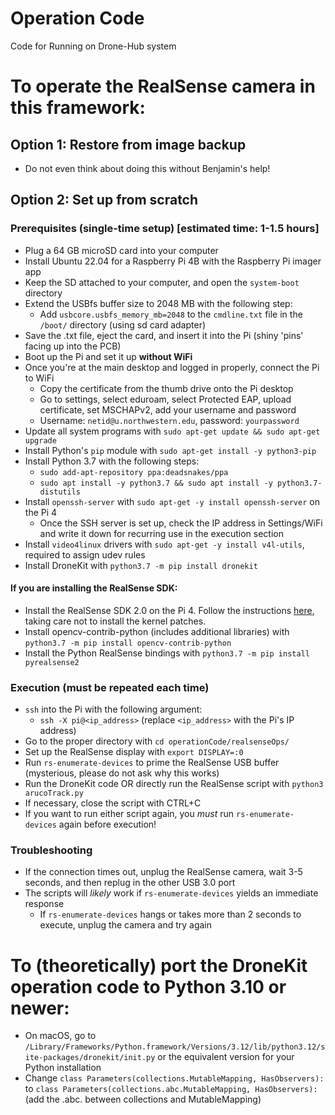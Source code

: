 # Operation Code
Code for Running on Drone-Hub system

# To operate the RealSense camera in this framework:
## Option 1: Restore from image backup
- Do not even think about doing this without Benjamin's help!

## Option 2: Set up from scratch
### Prerequisites (single-time setup) [estimated time: 1-1.5 hours]
- Plug a 64 GB microSD card into your computer
- Install Ubuntu 22.04 for a Raspberry Pi 4B with the Raspberry Pi imager app
- Keep the SD attached to your computer, and open the `system-boot` directory
- Extend the USBfs buffer size to 2048 MB with the following step:
    - Add `usbcore.usbfs_memory_mb=2048` to the `cmdline.txt` file in the `/boot/` directory (using sd card adapter)
- Save the .txt file, eject the card, and insert it into the Pi (shiny 'pins' facing up into the PCB)
- Boot up the Pi and set it up **without WiFi**
- Once you're at the main desktop and logged in properly, connect the Pi to WiFi
    - Copy the certificate from the thumb drive onto the Pi desktop
    - Go to settings, select eduroam, select Protected EAP, upload certificate, set MSCHAPv2, add your username and password
    - Username: `netid@u.northwestern.edu`, password: `yourpassword`
- Update all system programs with `sudo apt-get update && sudo apt-get upgrade`
- Install Python's `pip` module with `sudo apt-get install -y python3-pip`
- Install Python 3.7 with the following steps:
    - `sudo add-apt-repository ppa:deadsnakes/ppa`
    - `sudo apt install -y python3.7 && sudo apt install -y python3.7-distutils`
- Install `openssh-server` with `sudo apt-get -y install openssh-server` on the Pi 4
    - Once the SSH server is set up, check the IP address in Settings/WiFi and write it down for recurring use in the execution section
- Install `video4linux` drivers with `sudo apt-get -y install v4l-utils`, required to assign udev rules
- Install DroneKit with `python3.7 -m pip install dronekit`
#### If you are installing the RealSense SDK:
- Install the RealSense SDK 2.0 on the Pi 4. Follow the instructions [here](https://github.com/IntelRealSense/librealsense/blob/master/doc/installation.md), taking care not to install the kernel patches.
- Install opencv-contrib-python (includes additional libraries) with `python3.7 -m pip install opencv-contrib-python`
- Install the Python RealSense bindings with `python3.7 -m pip install pyrealsense2`

### Execution (must be repeated each time)
- `ssh` into the Pi with the following argument:
    - `ssh -X pi@<ip_address>` (replace `<ip_address>` with the Pi's IP address)
- Go to the proper directory with `cd operationCode/realsenseOps/`
- Set up the RealSense display with `export DISPLAY=:0`
- Run `rs-enumerate-devices` to prime the RealSense USB buffer (mysterious, please do not ask why this works)
- Run the DroneKit code OR directly run the RealSense script with `python3 arucoTrack.py`
- If necessary, close the script with CTRL+C
- If you want to run either script again, you *must* run `rs-enumerate-devices` again before execution!

### Troubleshooting
- If the connection times out, unplug the RealSense camera, wait 3-5 seconds, and then replug in the other USB 3.0 port
- The scripts will *likely* work if `rs-enumerate-devices` yields an immediate response
    - If `rs-enumerate-devices` hangs or takes more than 2 seconds to execute, unplug the camera and try again


# To (theoretically) port the DroneKit operation code to Python 3.10 or newer:
- On macOS, go to `/Library/Frameworks/Python.framework/Versions/3.12/lib/python3.12/site-packages/dronekit/init.py` or the equivalent version for your Python installation
- Change `class Parameters(collections.MutableMapping, HasObservers):` to `class Parameters(collections.abc.MutableMapping, HasObservers):` (add the .abc. between collections and MutableMapping)
